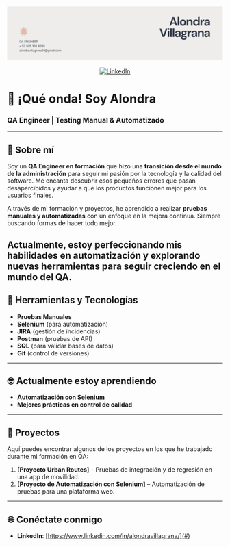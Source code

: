 <div id="header" align="center">
  <img decoding="async" src="https://github.com/alondravi/alondravi/blob/main/images for github/Banner para GitHub.png" width="800"/>
</div>

<p align="center">
  <a href="https://www.linkedin.com/in/alondravillagrana/">
    <img src="https://img.shields.io/badge/LinkedIn-0077B5?style=for-the-badge&logo=linkedin&logoColor=white" alt="LinkedIn">
  </a>
</p>

# 👋 ¡Qué onda! Soy Alondra

### QA Engineer | Testing Manual & Automatizado

---

## 🌚 Sobre mí

Soy un **QA Engineer en formación** que hizo una **transición desde el mundo de la administración** para seguir mi pasión por la tecnología y la calidad del software. Me encanta descubrir esos pequeños errores que pasan desapercibidos y ayudar a que los productos funcionen mejor para los usuarios finales.

A través de mi formación y proyectos, he aprendido a realizar **pruebas manuales y automatizadas** con un enfoque en la mejora continua. Siempre buscando formas de hacer todo mejor.

Actualmente, estoy perfeccionando mis habilidades en automatización y explorando nuevas herramientas para seguir creciendo en el mundo del QA.
---

## 🔧 Herramientas y Tecnologías

- **Pruebas Manuales**
- **Selenium** (para automatización)
- **JIRA** (gestión de incidencias)
- **Postman** (pruebas de API)
- **SQL** (para validar bases de datos)
- **Git** (control de versiones)

---

## 🤓 Actualmente estoy aprendiendo

- **Automatización con Selenium**
- **Mejores prácticas en control de calidad**

---

## 🚀 Proyectos

Aquí puedes encontrar algunos de los proyectos en los que he trabajado durante mi formación en QA:

1. **[Proyecto Urban Routes]** – Pruebas de integración y de regresión en una app de movilidad.
2. **[Proyecto de Automatización con Selenium]** – Automatización de pruebas para una plataforma web.

---

## 🌐 Conéctate conmigo

- **LinkedIn**: [https://www.linkedin.com/in/alondravillagrana/](#)
